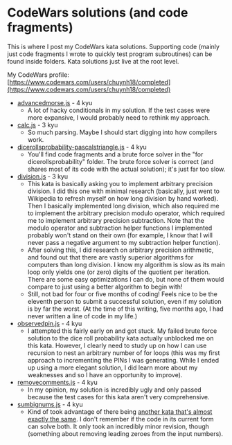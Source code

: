 CodeWars solutions (and code fragments)
=======================================

This is where I post my CodeWars kata solutions.  Supporting code (mainly just code fragments I wrote to quickly test program subroutines) can be found inside folders.  Kata solutions just live at the root level.

My CodeWars profile:  [https://www.codewars.com/users/chuynh18/completed](https://www.codewars.com/users/chuynh18/completed)

* [advancedmorse.js](https://www.codewars.com/kata/54b72c16cd7f5154e9000457) - 4 kyu
    * A lot of hacky conditionals in my solution.  If the test cases were more expansive, I would probably need to rethink my approach.
* [calc.js](https://www.codewars.com/kata/5235c913397cbf2508000048) - 3 kyu
    * So much parsing.  Maybe I should start digging into how compilers work.
* [dicerollsprobability-pascalstriangle.js](https://www.codewars.com/kata/55d18ceefdc5aba4290000e5) - 4 kyu
    * You'll find code fragments and a brute force solver in the "for dicerollsprobability" folder.  The brute force solver is correct (and shares most of its code with the actual solution); it's just far too slow.
* [division.js](https://www.codewars.com/kata/598dba93700c2c0f470000dc) - 3 kyu
    * This kata is basically asking you to implement arbitrary precision division.  I did this one with minimal research (basically, just went to Wikipedia to refresh myself on how long division by hand worked).  Then I basically implemented long division, which also required me to implement the arbitrary precision modulo operator, which required me to implement arbitrary precision subtraction.  Note that the modulo operator and subtraction helper functions I implemented probably won't stand on their own (for example, I know that I will never pass a negative argument to my subtraction helper function).
    * After solving this, I did research on arbitrary precision arithmetic, and found out that there are vastly superior algorithms for computers than long division.  I know my algorithm is slow as its main loop only yields one (or zero) digits of the quotient per iteration.  There are some easy optimizations I can do, but none of them would compare to just using a better algorithm to begin with!
    * Still, not bad for four or five months of coding!  Feels nice to be the eleventh person to submit a successful solution, even if my solution is by far the worst.  (At the time of this writing, five months ago, I had never written a line of code in my life.)
* [observedpin.js](https://www.codewars.com/kata/5263c6999e0f40dee200059d) - 4 kyu
    * I attempted this fairly early on and got stuck.  My failed brute force solution to the dice roll probability kata actually unblocked me on this kata.  However, I clearly need to study up on how I can use recursion to nest an arbitrary number of for loops (this was my first approach to incrementing the PINs I was generating.  While I ended up using a more elegant solution, I did learn more about my weaknesses and so I have an opportunity to improve).
* [removecomments.js](https://www.codewars.com/kata/51c8e37cee245da6b40000bd) - 4 kyu
    * In my opinion, my solution is incredibly ugly and only passed because the test cases for this kata aren't very comprehensive.
* [sumbignums.js](https://www.codewars.com/kata/5324945e2ece5e1f32000370) - 4 kyu
    * Kind of took advantage of there being [another kata that's almost exactly the same](https://www.codewars.com/kata/525f4206b73515bffb000b21).  I don't remember if the code in its current form can solve both.  It only took an incredibly minor revision, though (something about removing leading zeroes from the input numbers).